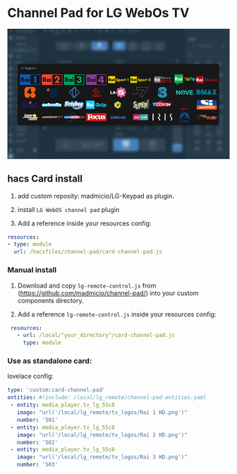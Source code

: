 # Channel Pad for LG WebOs TV


![all](example/channels.jpg)

## hacs Card install
1. add custom reposity: madmicio/LG-Keypad as plugin.

2. install `LG WebOS channel pad` plugin

3. Add a reference  inside your resources config:

  ```yaml
resources:
  - type: module
    url: /hacsfiles/channel-pad/card-channel-pad.js
```


### Manual install

1. Download and copy `lg-remote-control.js` from (https://github.com/madmicio/channel-pad/) into your custom components  directory.

2. Add a reference `lg-remote-control.js` inside your resources config:

 ```yaml
  resources:
    - url: /local/"your_directory"/card-channel-pad.js
      type: module
```

### Use as standalone card:
lovelace config:

 ```yaml
type: 'custom:card-channel-pad'
entities: #!include: /local/lg_remote/channel-pad-entities.yaml
  - entity: media_player.tv_lg_55c8
    image: "url('/local/lg_remote/tv_logos/Rai 1 HD.png')"
    number: '501'
  - entity: media_player.tv_lg_55c8
    image: "url('/local/lg_remote/tv_logos/Rai 2 HD.png')"
    number: '502'
  - entity: media_player.tv_lg_55c8
    image: "url('/local/lg_remote/tv_logos/Rai 3 HD.png')"
    number: '503' 
```


